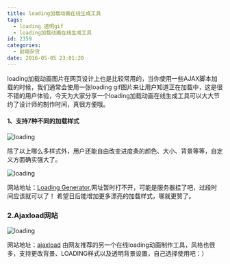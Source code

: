 ```yaml
---
title: loading加载动画在线生成工具
tags:
  - loading 透明gif
  - loading加载动画在线生成工具
id: 2359
categories:
  - 前端杂货
date: 2016-05-05 23:01:20
---
```


loading加载动画图片在网页设计上也是比较常用的，当你使用一些AJAX脚本加载的时候，我们通常会使用一张loading gif图片来让用户知道正在加载中，这是很不错的用户体验，今天为大家分享一个loading加载动画在线生成工具可以大大节约了设计师的制作时间，真很方便哦。

#### 1、支持7种不同的加载样式

![loading](http://www.npm8.com/wp-content/uploads/2016/05/a.jpg)

除了以上哪么多样式外，用户还能自由改变进度条的颜色、大小、背景等等，自定义方面确实强大了。

![loading](http://www.npm8.com/wp-content/uploads/2016/05/b.jpg)

网站地址：[Loading Generator](http://loadergenerator.com/),网址暂时打不开，可能是服务器挂了吧，过段时间应该就可以了！
希望日后能增加更多漂亮的加载样式，哪就更赞了。

### 2.Ajaxload网站

![loading](http://www.npm8.com/wp-content/uploads/2016/05/c.jpg)

网站地址：[ajaxload](http://www.ajaxload.info/)
由网友推荐的另一个在线loading动画制作工具，风格也很多，支持更改背景、LOADING样式以及透明背景设置，自己选择使用吧：）